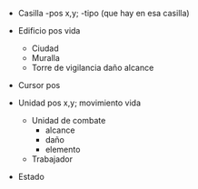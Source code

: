- Casilla
   -pos x,y;
   -tipo (que hay en esa casilla)
- Edificio
	pos
	vida
	- Ciudad
	- Muralla
	- Torre de vigilancia
		daño
		alcance
- Cursor
	pos
- Unidad
   pos x,y;
   movimiento
   vida
   - Unidad de combate
		- alcance
		- daño
		- elemento
   - Trabajador
   
 
- Estado


